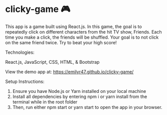 # clicky-game :video_game:

This app is a game built using React.js.  In this game, the goal is to repeatedly click on different characters from the hit TV show, Friends.  Each time you make a click, the friends will be shuffled.  Your goal is to not click on the same friend twice.  Try to beat your high score!

Technologies:

React.js,
JavaScript,
CSS,
HTML, &
Bootstrap

View the demo app at: https://emilyr47.github.io/clicky-game/

Setup Instructions:

1. Ensure you have Node.js or Yarn installed on your local machine
2. Install all dependencies by entering npm i or yarn install from the terminal while in the root folder
3. Then, run either npm start or yarn start to open the app in your browser.

